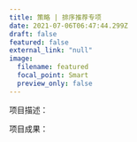 ```yaml
---
title: 策略 | 排序推荐专项
date: 2021-07-06T06:47:44.299Z
draft: false
featured: false
external_link: "null"
image:
  filename: featured
  focal_point: Smart
  preview_only: false
---
```

项目描述：



项目成果：